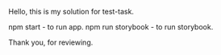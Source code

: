 Hello, this is my solution for test-task.

npm start - to run app.
npm run storybook - to run storybook.

Thank you, for reviewing. 